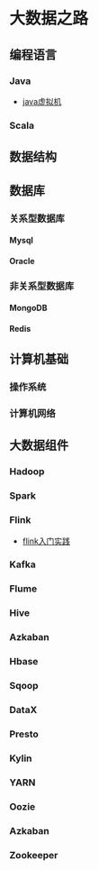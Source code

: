 # 大数据之路
## 编程语言
### Java
- [java虚拟机](./java/JVM虚拟机.md) 
### Scala

## 数据结构

## 数据库
### 关系型数据库
#### Mysql
#### Oracle

### 非关系型数据库
#### MongoDB
#### Redis

## 计算机基础
### 操作系统
### 计算机网络

## 大数据组件
### Hadoop
### Spark
### Flink

- [flink入门实践](./bigdata/flink入门实践.md)

### Kafka
### Flume
### Hive
### Azkaban
### Hbase
### Sqoop
### DataX
### Presto
### Kylin
### YARN
### Oozie
### Azkaban
### Zookeeper
